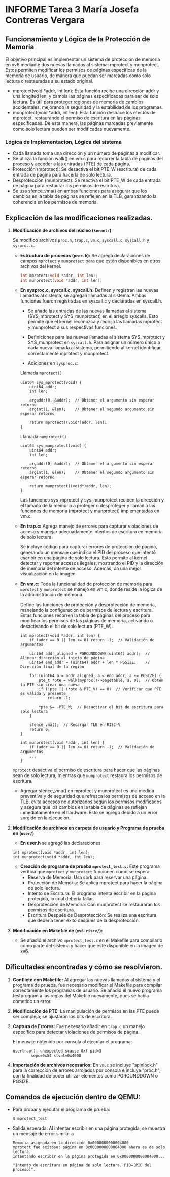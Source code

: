 # **INFORME Tarea 3** María Josefa Contreras Vergara
## Funcionamiento y Lógica de la Protección de Memoria
El objetivo principal es implementar un sistema de protección de memoria en xv6 mediante dos nuevas llamadas al sistema: mprotect y munprotect. Estos permiten modificar los permisos de páginas específicas de la memoria de usuario, de manera que puedan ser marcadas como solo lectura o restauradas a su estado original.
-   mprotect(void *addr, int len): Esta función recibe una dirección addr y una longitud len, y cambia las páginas especificadas para ser de solo lectura. Es útil para proteger regiones de memoria de cambios accidentales, mejorando la seguridad y la estabilidad de los programas.
-   munprotect(void *addr, int len): Esta función deshace los efectos de mprotect, restaurando el permiso de escritura en las páginas especificadas. De esta manera, las páginas marcadas previamente como solo lectura pueden ser modificadas nuevamente.

### Lógica de Implementación, Lógica del sistema
-   Cada llamada toma una dirección y un número de páginas a modificar.
-   Se utiliza la función walk() en vm.c para recorrer la tabla de páginas del proceso y acceder a las entradas (PTE) de cada página.
-   Protección (mprotect): Se desactiva el bit PTE_W (escritura) de cada entrada de página para hacerla de solo lectura.
-   Desprotección (munprotect): Se reactiva el bit PTE_W de cada entrada de página para restaurar los permisos de escritura.
-   Se usa sfence_vma() en ambas funciones para asegurar que los cambios en la tabla de páginas se reflejen en la TLB, garantizando la coherencia en los permisos de memoria.

## Explicación de las modificaciones realizadas.

1. **Modificación de archivos del núcleo (`kernel/`)**:

    Se modificó archivos `proc.h`, `trap.c`, `vm.c`, `syscall.c`, `syscall.h` y `sysproc.c`.

    - **Estructura de procesos (`proc.h`):** Se agrega declaraciones de campos `mprotect` y `munprotect` para que estén disponibles en otros archivos del kernel.

        ```c
        int mprotect(void *addr, int len);
        int munprotect(void *addr, int len);
        ```


    - **En sysproc.c, syscall.c, syscall.h:** Definen y registran las nuevas llamadas al sistema, se agregan llamadas al sistema. Ambas funciones fueron registradas en syscall.c y declaradas en syscall.h.

        - Se añade las entradas de las nuevas llamadas al sistema (SYS_mprotect y SYS_munprotect) en el arreglo syscalls. Esto permite que el kernel reconozca y redirija las llamadas mprotect y munprotect a sus respectivas funciones.

        - Definiciones para las nuevas llamadas al sistema SYS_mprotect y SYS_munprotect en `syscall.h`. Para asignar un número único a cada nueva llamada al sistema, permitiendo al kernel identificar correctamente mprotect y munprotect.
        
        - Adiciones en `sysproc.c`:

        Llamada `mprotect()`
        ```
        uint64 sys_mprotect(void) {
            uint64 addr;
            int len;

            argaddr(0, &addr);  // Obtener el argumento sin esperar retorno
            argint(1, &len);    // Obtener el segundo argumento sin esperar retorno

            return mprotect((void*)addr, len);
        }
        ```

        Llamada `numprotect()`
        ```
        uint64 sys_munprotect(void) {
            uint64 addr;
            int len;

            argaddr(0, &addr);  // Obtener el argumento sin esperar retorno
            argint(1, &len);    // Obtener el segundo argumento sin esperar retorno

            return munprotect((void*)addr, len);
        }
        ```

        Las funciones sys_mprotect y sys_munprotect reciben la dirección y el tamaño de la memoria a proteger o desproteger y llaman a las funciones de memoria (mprotect y munprotect) implementadas en vm.c.

    - **En trap.c:** Agrega manejo de errores para capturar violaciones de acceso y manejar adecuadamente intentos de escritura en memoria de solo lectura.

        Se incluye código para capturar errores de protección de página, generando un mensaje que indica el PID del proceso que intentó escribir en una página de solo lectura. Esto permite al kernel detectar y reportar accesos ilegales, mostrando el PID y la dirección de memoria del intento de acceso. Además, da una mejor visualización en la imagen

    - **En vm.c:** Toda la funcionalidad de protección de memoria para `mprotect` y `munprotect` se manejó en vm.c, donde reside la lógica de la administración de memoria.

        Define las funciones de protección y desprotección de memoria, manejando la configuración de permisos de lectura y escritura. Estas funciones recorren la tabla de páginas del proceso para modificar los permisos de las páginas de memoria, activando o desactivando el bit de solo lectura (PTE_W).

        ```
        int mprotect(void *addr, int len) {
            if (addr == 0 || len <= 0) return -1;  // Validación de argumentos

            uint64 addr_aligned = PGROUNDDOWN((uint64) addr);  // Alinear dirección al inicio de página
            uint64 end_addr = (uint64) addr + len * PGSIZE;    // Dirección final de la región

            for (uint64 a = addr_aligned; a < end_addr; a += PGSIZE) {
                pte_t *pte = walk(myproc()->pagetable, a, 0);  // Obtén la PTE sin crear una nueva
                if (!pte || (*pte & PTE_V) == 0)  // Verificar que PTE es válida y presente
                    return -1;

                *pte &= ~PTE_W;  // Desactivar el bit de escritura para solo lectura
            }

            sfence_vma();  // Recargar TLB en RISC-V
            return 0;
        }
        ```
        ```
        int munprotect(void *addr, int len) {
            if (addr == 0 || len <= 0) return -1;  // Validación de argumentos
            ...
        }
        ```

    `mprotect` desactiva el permiso de escritura para hacer que las páginas sean de solo lectura, mientras que `munprotect` restaura los permisos de escritura.

    - Agregar sfence_vma() en mprotect y munprotect es una medida preventiva y de seguridad que refresca los permisos de acceso en la TLB, evita accesos no autorizados según los permisos modificados y asegura que los cambios en la tabla de páginas se reflejan inmediatamente en el hardware. Esto se agrego debido a un error surgido en la ejecución. 

2. **Modificación de archivos en carpeta de usuario y Programa de prueba en (`user/`)**

    - **En user.h** se agregó las declaraciones:
    ```
    int mprotect(void *addr, int len);
    int munprotect(void *addr, int len);
    ```

    - **Creación de programa de prueba `mprotect_test.c`:** Este programa verifica que `mprotect` y `munprotect` funcionen como se espera.
        -   Reserva de Memoria: Usa sbrk para reservar una página.
        -   Protección de Memoria: Se aplica mprotect para hacer la página de solo lectura.
        -   Intento de Escritura: El programa intenta escribir en la página protegida, lo cual debería fallar.
        -   Desprotección de Memoria: Con munprotect se restauraran los permisos de escritura.
        -   Escritura Después de Desprotección: Se realiza una escritura que debería tener éxito después de la desprotección.

3. **Modificación en Makefile de (`xv6-riscv/`):**
    - Se añadió el archivo `mprotect_test.c` en el Makefile para compilarlo como parte del sistema y hacer que esté disponible en la imagen de xv6.

## Dificultades encontradas y cómo se resolvieron.

1. **Conflicto con Makefile:** Al agregar las nuevas llamadas al sistema y el programa de prueba, fue necesario modificar el Makefile para compilar correctamente los programas de usuario. Se añadió el nuevo programa testprogram a las reglas del Makefile nuevamente, pues se habia cometido un error. 

2. **Modificación de PTE:** La manipulación de permisos en las PTE puede ser compleja; se ajustaron los bits de escritura. 

3. **Captura de Errores:** Fue necesario añadir en `trap.c` un manejo específico para detectar violaciones de permisos de página.
    
    El mensaje obtenido por consola al ejecutar el programa:
    ```
    usertrap(): unexpected scause 0xf pid=3
            sepc=0x54 stval=0x4000
    ```
4. **Importación de archivos necesarios:** En `vm.c` se incluye "spinlock.h" para la corrección de errores arrojados por consola e incluye "proc.h", con la finalidad de poder utilizar elementos como PGROUNDDOWN o PGSIZE. 

## Comandos de ejecución dentro de QEMU:

- Para probar y ejecutar el programa de prueba:

    ```
    $ mprotect_test

    ```
- Salida esperada: Al intentar escribir en una página protegida, se muestra un mensaje de error similar a
    ```
    Memoria asignada en la dirección 0x0000000000004000
    mprotect fue exitoso: página en 0x0000000000004000 ahora es de solo lectura.
    Intentando escribir en la página protegida en 0x0000000000004000...
    ```

    ```
    "Intento de escritura en página de solo lectura. PID=[PID del proceso]".
    ```
